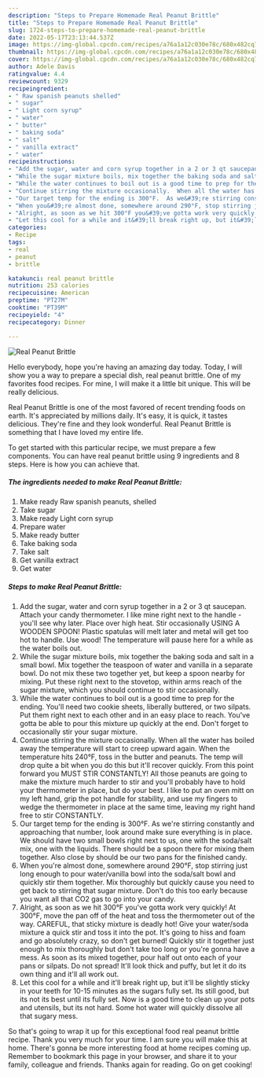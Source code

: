 ```yaml
---
description: "Steps to Prepare Homemade Real Peanut Brittle"
title: "Steps to Prepare Homemade Real Peanut Brittle"
slug: 1724-steps-to-prepare-homemade-real-peanut-brittle
date: 2022-05-17T23:13:44.537Z
image: https://img-global.cpcdn.com/recipes/a76a1a12c030e78c/680x482cq70/real-peanut-brittle-recipe-main-photo.jpg
thumbnail: https://img-global.cpcdn.com/recipes/a76a1a12c030e78c/680x482cq70/real-peanut-brittle-recipe-main-photo.jpg
cover: https://img-global.cpcdn.com/recipes/a76a1a12c030e78c/680x482cq70/real-peanut-brittle-recipe-main-photo.jpg
author: Adele Davis
ratingvalue: 4.4
reviewcount: 9329
recipeingredient:
- " Raw spanish peanuts shelled"
- " sugar"
- " Light corn syrup"
- " water"
- " butter"
- " baking soda"
- " salt"
- " vanilla extract"
- " water"
recipeinstructions:
- "Add the sugar, water and corn syrup together in a 2 or 3 qt saucepan.  Attach your candy thermometer.  I like mine right next to the handle - you&#39;ll see why later. Place over high heat.  Stir occasionally USING A WOODEN SPOON!  Plastic spatulas will melt later and metal will get too hot to handle.  Use wood!  The temperature will pause here for a while as the water boils out."
- "While the sugar mixture boils, mix together the baking soda and salt in a small bowl.  Mix together the teaspoon of water and vanilla in a separate bowl.  Do not mix these two together yet, but keep a spoon nearby for mixing. Put these right next to the stovetop, within arms reach of the sugar mixture, which you should continue to stir occasionally."
- "While the water continues to boil out is a good time to prep for the ending.  You&#39;ll need two cookie sheets, liberally buttered, or two silpats.  Put them right next to each other and in an easy place to reach.  You&#39;ve gotta be able to pour this mixture up quickly at the end.  Don&#39;t forget to occasionally stir your sugar mixture."
- "Continue stirring the mixture occasionally.  When all the water has boiled away the temperature will start to creep upward again.  When the temperature hits 240°F, toss in the butter and peanuts.  The temp will drop quite a bit when you do this but it&#39;ll recover quickly.  From this point forward you MUST STIR CONSTANTLY!  All those peanuts are going to make the mixture much harder to stir and you&#39;ll probably have to hold your thermometer in place, but do your best.  I like to put an oven mitt on my left hand, grip the pot handle for stability, and use my fingers to wedge the thermometer in place at the same time, leaving my right hand free to stir CONSTANTLY."
- "Our target temp for the ending is 300°F.  As we&#39;re stirring constantly and approaching that number, look around make sure everything is in place.  We should have two small bowls right next to us, one with the soda/salt mix, one with the liquids.  There should be a spoon there for mixing them together.  Also close by should be our two pans for the finished candy."
- "When you&#39;re almost done, somewhere around 290°F, stop stirring just long enough to pour water/vanilla bowl into the soda/salt bowl and quickly stir them together.  Mix thoroughly but quickly cause you need to get back to stirring that sugar mixture.  Don&#39;t do this too early because you want all that CO2 gas to go into your candy."
- "Alright, as soon as we hit 300°F you&#39;ve gotta work very quickly!  At 300°F, move the pan off of the heat and toss the thermometer out of the way.  CAREFUL, that sticky mixture is deadly hot!  Give your water/soda mixture a quick stir and toss it into the pot.  It&#39;s going to hiss and foam and go absolutely crazy, so don&#39;t get burned!  Quickly stir it together just enough to mix thoroughly but don&#39;t take too long or you&#39;re gonna have a mess.  As soon as its mixed together, pour half out onto each of your pans or silpats.  Do not spread!  It&#39;ll look thick and puffy, but let it do its own thing and it&#39;ll all work out."
- "Let this cool for a while and it&#39;ll break right up, but it&#39;ll be slightly sticky in your teeth for 10-15 minutes as the sugars fully set.  Its still good, but its not its best until its fully set.  Now is a good time to clean up your pots and utensils, but its not hard.  Some hot water will quickly dissolve all that sugary mess."
categories:
- Recipe
tags:
- real
- peanut
- brittle

katakunci: real peanut brittle 
nutrition: 253 calories
recipecuisine: American
preptime: "PT27M"
cooktime: "PT39M"
recipeyield: "4"
recipecategory: Dinner

---
```



![Real Peanut Brittle](https://img-global.cpcdn.com/recipes/a76a1a12c030e78c/680x482cq70/real-peanut-brittle-recipe-main-photo.jpg)

Hello everybody, hope you're having an amazing day today. Today, I will show you a way to prepare a special dish, real peanut brittle. One of my favorites food recipes. For mine, I will make it a little bit unique. This will be really delicious.



Real Peanut Brittle is one of the most favored of recent trending foods on earth. It's appreciated by millions daily. It's easy, it is quick, it tastes delicious. They're fine and they look wonderful. Real Peanut Brittle is something that I have loved my entire life.


To get started with this particular recipe, we must prepare a few components. You can have real peanut brittle using 9 ingredients and 8 steps. Here is how you can achieve that.

<!--inarticleads1-->

##### The ingredients needed to make Real Peanut Brittle:

1. Make ready  Raw spanish peanuts, shelled
1. Take  sugar
1. Make ready  Light corn syrup
1. Prepare  water
1. Make ready  butter
1. Take  baking soda
1. Take  salt
1. Get  vanilla extract
1. Get  water




<!--inarticleads2-->

##### Steps to make Real Peanut Brittle:

1. Add the sugar, water and corn syrup together in a 2 or 3 qt saucepan.  Attach your candy thermometer.  I like mine right next to the handle - you&#39;ll see why later. Place over high heat.  Stir occasionally USING A WOODEN SPOON!  Plastic spatulas will melt later and metal will get too hot to handle.  Use wood!  The temperature will pause here for a while as the water boils out.
1. While the sugar mixture boils, mix together the baking soda and salt in a small bowl.  Mix together the teaspoon of water and vanilla in a separate bowl.  Do not mix these two together yet, but keep a spoon nearby for mixing. Put these right next to the stovetop, within arms reach of the sugar mixture, which you should continue to stir occasionally.
1. While the water continues to boil out is a good time to prep for the ending.  You&#39;ll need two cookie sheets, liberally buttered, or two silpats.  Put them right next to each other and in an easy place to reach.  You&#39;ve gotta be able to pour this mixture up quickly at the end.  Don&#39;t forget to occasionally stir your sugar mixture.
1. Continue stirring the mixture occasionally.  When all the water has boiled away the temperature will start to creep upward again.  When the temperature hits 240°F, toss in the butter and peanuts.  The temp will drop quite a bit when you do this but it&#39;ll recover quickly.  From this point forward you MUST STIR CONSTANTLY!  All those peanuts are going to make the mixture much harder to stir and you&#39;ll probably have to hold your thermometer in place, but do your best.  I like to put an oven mitt on my left hand, grip the pot handle for stability, and use my fingers to wedge the thermometer in place at the same time, leaving my right hand free to stir CONSTANTLY.
1. Our target temp for the ending is 300°F.  As we&#39;re stirring constantly and approaching that number, look around make sure everything is in place.  We should have two small bowls right next to us, one with the soda/salt mix, one with the liquids.  There should be a spoon there for mixing them together.  Also close by should be our two pans for the finished candy.
1. When you&#39;re almost done, somewhere around 290°F, stop stirring just long enough to pour water/vanilla bowl into the soda/salt bowl and quickly stir them together.  Mix thoroughly but quickly cause you need to get back to stirring that sugar mixture.  Don&#39;t do this too early because you want all that CO2 gas to go into your candy.
1. Alright, as soon as we hit 300°F you&#39;ve gotta work very quickly!  At 300°F, move the pan off of the heat and toss the thermometer out of the way.  CAREFUL, that sticky mixture is deadly hot!  Give your water/soda mixture a quick stir and toss it into the pot.  It&#39;s going to hiss and foam and go absolutely crazy, so don&#39;t get burned!  Quickly stir it together just enough to mix thoroughly but don&#39;t take too long or you&#39;re gonna have a mess.  As soon as its mixed together, pour half out onto each of your pans or silpats.  Do not spread!  It&#39;ll look thick and puffy, but let it do its own thing and it&#39;ll all work out.
1. Let this cool for a while and it&#39;ll break right up, but it&#39;ll be slightly sticky in your teeth for 10-15 minutes as the sugars fully set.  Its still good, but its not its best until its fully set.  Now is a good time to clean up your pots and utensils, but its not hard.  Some hot water will quickly dissolve all that sugary mess.




So that's going to wrap it up for this exceptional food real peanut brittle recipe. Thank you very much for your time. I am sure you will make this at home. There's gonna be more interesting food at home recipes coming up. Remember to bookmark this page in your browser, and share it to your family, colleague and friends. Thanks again for reading. Go on get cooking!
